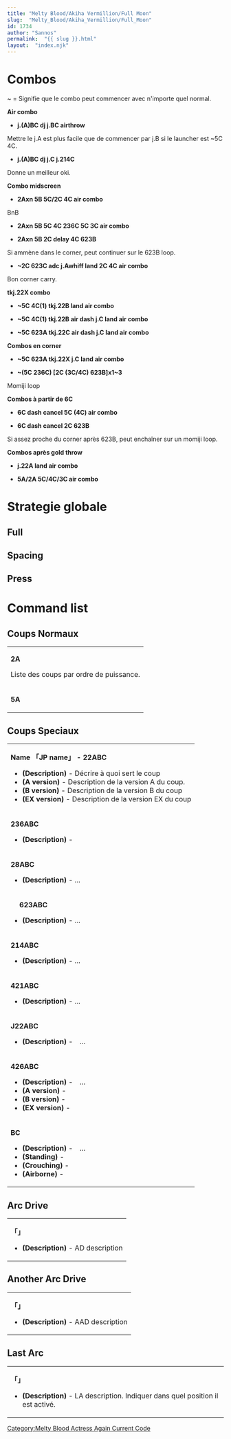 ```yaml
---
title: "Melty Blood/Akiha Vermillion/Full Moon"
slug:  "Melty_Blood/Akiha_Vermillion/Full_Moon"
id: 1734
author: "Sannos"
permalink:  "{{ slug }}.html"
layout:  "index.njk"
---
```


# Combos

\~ = Signifie que le combo peut commencer avec n'importe quel normal.

**Air combo**

- **j.(A)BC dj j.BC airthrow**

  
Mettre le j.A est plus facile que de commencer par j.B si le launcher
est \~5C 4C.

- **j.(A)BC dj j.C j.214C**

  
Donne un meilleur oki.

**Combo midscreen**

- **2Axn 5B 5C/2C 4C air combo**

  
BnB

- **2Axn 5B 5C 4C 236C 5C 3C air combo**

<!-- -->

- **2Axn 5B 2C delay 4C 623B**

  
Si ammène dans le corner, peut continuer sur le 623B loop.

- **\~2C 623C adc j.Awhiff land 2C 4C air combo**

  
Bon corner carry.

**tkj.22X combo**

- **\~5C 4C(1) tkj.22B land air combo**

<!-- -->

- **\~5C 4C(1) tkj.22B air dash j.C land air combo**

<!-- -->

- **\~5C 623A tkj.22C air dash j.C land air combo**

**Combos en corner**

- **\~5C 623A tkj.22X j.C land air combo**

<!-- -->

- **\~(5C 236C) \[2C (3C/4C) 623B\]x1\~3**

  
Momiji loop

**Combos à partir de 6C**

- **6C dash cancel 5C (4C) air combo**

<!-- -->

- **6C dash cancel 2C 623B**

  
Si assez proche du corner après 623B, peut enchaîner sur un momiji loop.

**Combos après gold throw**

- **j.22A land air combo**

<!-- -->

- **5A/2A 5C/4C/3C air combo**

# Strategie globale

## Full

## Spacing

## Press

# Command list

## Coups Normaux

<table>
<tbody>
<tr class="odd">
<td><p><strong>2A</strong></p>
<p>Liste des coups par ordre de puissance.</p></td>
</tr>
<tr class="even">
<td><p><strong>5A</strong></p></td>
</tr>
</tbody>
</table>

## Coups Speciaux

<table>
<tbody>
<tr class="odd">
<td><p><strong>Name 「JP name」 - 22ABC</strong></p>
<ul>
<li><strong>(Description)</strong> - Décrire à quoi sert le coup</li>
<li><strong>(A version)</strong> - Description de la version A du
coup.</li>
<li><strong>(B version)</strong> - Description de la version B du
coup</li>
<li><strong>(EX version)</strong> - Description de la version EX du
coup</li>
</ul></td>
</tr>
<tr class="even">
<td><p><strong>236ABC</strong></p>
<ul>
<li><strong>(Description)</strong> -</li>
</ul></td>
</tr>
<tr class="odd">
<td><p><strong>28ABC</strong></p>
<ul>
<li><strong>(Description)</strong> - ...</li>
</ul></td>
</tr>
<tr class="even">
<td><p><strong>　 623ABC</strong></p>
<ul>
<li><strong>(Description)</strong> - ...</li>
</ul></td>
</tr>
<tr class="odd">
<td><p><strong>214ABC</strong></p>
<ul>
<li><strong>(Description)</strong> - ...</li>
</ul></td>
</tr>
<tr class="even">
<td><p><strong>421ABC</strong></p>
<ul>
<li><strong>(Description)</strong> - ...</li>
</ul></td>
</tr>
<tr class="odd">
<td><p><strong>J22ABC</strong></p>
<ul>
<li><strong>(Description)</strong> -　...</li>
</ul></td>
</tr>
<tr class="even">
<td><p><strong>426ABC</strong></p>
<ul>
<li><strong>(Description)</strong> -　...</li>
<li><strong>(A version)</strong> -</li>
<li><strong>(B version)</strong> -</li>
<li><strong>(EX version)</strong> -</li>
</ul></td>
</tr>
<tr class="odd">
<td><p><strong>BC</strong></p>
<ul>
<li><strong>(Description)</strong> -　...</li>
<li><strong>(Standing)</strong> -</li>
<li><strong>(Crouching)</strong> -</li>
<li><strong>(Airborne)</strong> -</li>
</ul></td>
</tr>
</tbody>
</table>

## Arc Drive

<table>
<tbody>
<tr class="odd">
<td><p><strong>「」</strong></p>
<ul>
<li><strong>(Description)</strong> - AD description</li>
</ul></td>
</tr>
</tbody>
</table>

## Another Arc Drive

<table>
<tbody>
<tr class="odd">
<td><p><strong>「」</strong></p>
<ul>
<li><strong>(Description)</strong> - AAD description</li>
</ul></td>
</tr>
</tbody>
</table>

## Last Arc

<table>
<tbody>
<tr class="odd">
<td><p><strong>「」</strong></p>
<ul>
<li><strong>(Description)</strong> - LA description. Indiquer dans quel
position il est activé.</li>
</ul></td>
</tr>
</tbody>
</table>

[Category:Melty Blood Actress Again Current
Code](Category:Melty_Blood_Actress_Again_Current_Code "wikilink")
